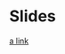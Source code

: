 # Slides
[a link](https://github.com/amaung-us/presentations/blob/KCDC24---Building-Custom-LLMs/Building%20Custom%20LLMs.pdf)